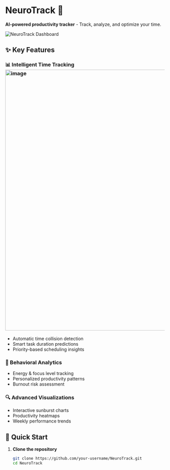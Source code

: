 # NeuroTrack 🧠
**AI-powered productivity tracker** - Track, analyze, and optimize your time.

![NeuroTrack Dashboard](images/dashboard.png)

## ✨ Key Features

### 📊 Intelligent Time Tracking<img width="746" height="826" alt="image" src="https://github.com/user-attachments/assets/273bf79c-d276-41b8-91b6-52fc817b447c" />

- Automatic time collision detection
- Smart task duration predictions
- Priority-based scheduling insights

### 🧠 Behavioral Analytics
- Energy & focus level tracking
- Personalized productivity patterns
- Burnout risk assessment

### 🔍 Advanced Visualizations
- Interactive sunburst charts
- Productivity heatmaps
- Weekly performance trends

## 🚀 Quick Start

1. **Clone the repository**
   ```bash
   git clone https://github.com/your-username/NeuroTrack.git
   cd NeuroTrack
